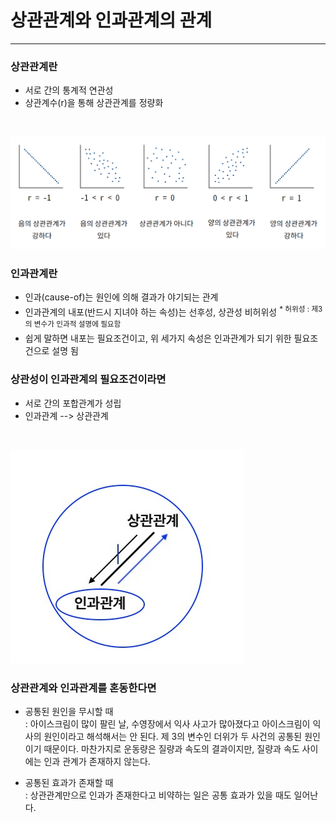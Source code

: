 # 상관관계와 인과관계의 관계
<hr>

### 상관관계란
* 서로 간의 통계적 연관성
* 상관계수(r)을 통해 상관관계를 정량화
<br/>

![img/1.png](./img/1.png)

### 인과관계란
* 인과(cause-of)는 원인에 의해 결과가 야기되는 관계
* 인과관계의 내포(반드시 지녀야 하는 속성)는 선후성, 상관성 비허위성
<sup>* 허위성 : 제3의 변수가 인과적 설명에 필요함</sup>
* 쉽게 말하면 내포는 필요조건이고, 위 세가지 속성은 인과관계가 되기 위한 필요조건으로 설명 됨

### 상관성이 인과관계의 필요조건이라면
* 서로 간의 포합관계가 성립
* 인과관계 --> 상관관계
<br/>

![img/2.png](./img/2.png)


### 상관관계와 인과관계를 혼동한다면
* 공통된 원인을 무시할 때<br/>
: 아이스크림이 많이 팔린 날, 수영장에서 익사 사고가 많아졌다고 아이스크림이 익사의 원인이라고 해석해서는 안 된다. 제 3의 변수인 더위가 두 사건의 공통된 원인이기 때문이다. 마찬가지로 운동량은 질량과 속도의 결과이지만, 질량과 속도 사이에는 인과 관계가 존재하지 않는다.

* 공통된 효과가 존재할 때<br/>
: 상관관계만으로 인과가 존재한다고 비약하는 일은 공통 효과가 있을 때도 일어난다. 

